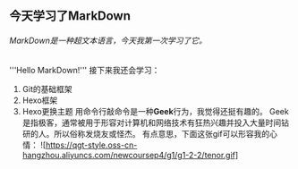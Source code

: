 ## 今天学习了MarkDown
###### MarkDown是一种超文本语言，今天我第一次学习了它。
'''Hello MarkDown!'''
接下来我还会学习：
1. Git的基础框架
1. Hexo框架
1. Hexo更换主题
用命令行敲命令是一种**Geek**行为，我觉得还挺有趣的。
Geek是指极客，通常被用于形容对计算机和网络技术有狂热兴趣并投入大量时间钻研的人。所以俗称发烧友或怪杰。
有点意思，下面这张gif可以形容我的心情：
![https://qgt-style.oss-cn-hangzhou.aliyuncs.com/newcoursep4/g1/g1-2-2/tenor.gif]
